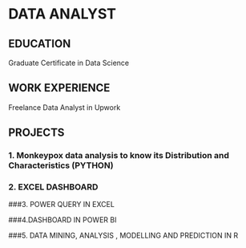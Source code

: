 # DATA ANALYST


## EDUCATION

Graduate Certificate in Data Science


## WORK EXPERIENCE

Freelance Data Analyst in Upwork


## PROJECTS
### 1. Monkeypox data analysis to know its Distribution and Characteristics (PYTHON)

   
   
   
   
### 2. EXCEL DASHBOARD



###3. POWER QUERY IN EXCEL



###4.DASHBOARD IN POWER BI




###5. DATA MINING, ANALYSIS , MODELLING AND PREDICTION IN R
